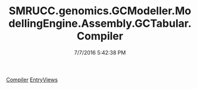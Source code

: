 ﻿---
title: SMRUCC.genomics.GCModeller.ModellingEngine.Assembly.GCTabular.Compiler
date: 7/7/2016 5:42:38 PM
---

[Compiler](T-SMRUCC.genomics.GCModeller.ModellingEngine.Assembly.GCTabular.Compiler.Compiler.html)
[EntryViews](T-SMRUCC.genomics.GCModeller.ModellingEngine.Assembly.GCTabular.Compiler.EntryViews.html)
